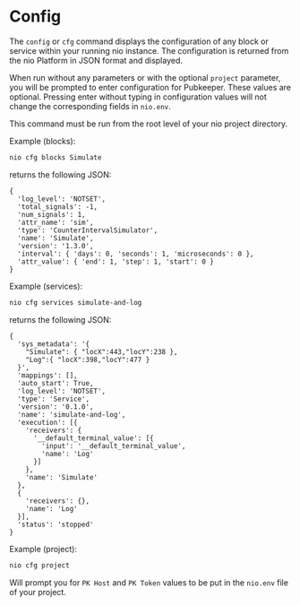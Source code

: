 # Config

The `config` or `cfg` command displays the configuration of any block or service within your running nio instance. The configuration is returned from the nio Platform in JSON format and displayed.

When run without any parameters or with the optional `project` parameter, you will be prompted to enter configuration for Pubkeeper. These values are optional. Pressing enter without typing in configuration values will not change the corresponding fields in `nio.env`.

This command must be run from the root level of your nio project directory.

Example (blocks):
```bash
nio cfg blocks Simulate
```
returns the following JSON:
```
{
  'log_level': 'NOTSET',
  'total_signals': -1,
  'num_signals': 1,
  'attr_name': 'sim',
  'type': 'CounterIntervalSimulator',
  'name': 'Simulate',
  'version': '1.3.0',
  'interval': { 'days': 0, 'seconds': 1, 'microseconds': 0 },
  'attr_value': { 'end': 1, 'step': 1, 'start': 0 }
}
```

Example (services):
```bash
nio cfg services simulate-and-log
```
returns the following JSON:
```
{
  'sys_metadata': '{
    "Simulate": { "locX":443,"locY":238 },
    "Log":{ "locX":398,"locY":477 }
  }',
  'mappings': [],
  'auto_start': True,
  'log_level': 'NOTSET',
  'type': 'Service',
  'version': '0.1.0',
  'name': 'simulate-and-log',
  'execution': [{
    'receivers': {
      '__default_terminal_value': [{
        'input': '__default_terminal_value',
        'name': 'Log'
      }]
    },
    'name': 'Simulate'
  },
  {
    'receivers': {},
    'name': 'Log'
  }],
  'status': 'stopped'
}
```

Example (project):
```bash
nio cfg project
```
Will prompt you for `PK Host` and `PK Token` values to be put in the `nio.env` file of your project.
